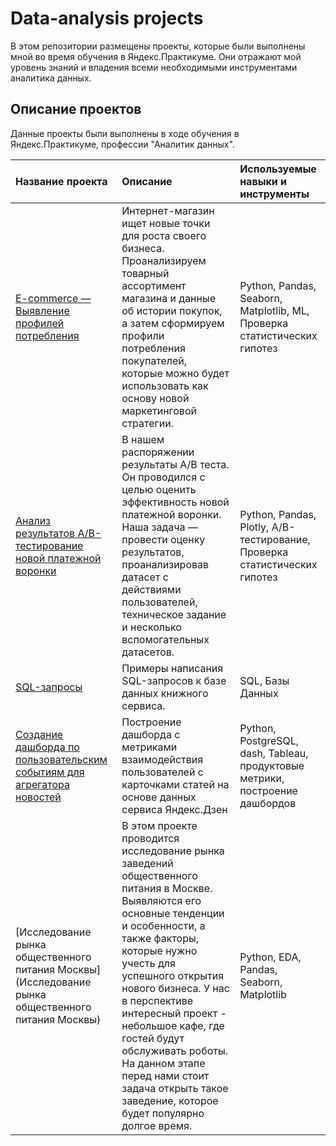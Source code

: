 # Data-analysis projects
В этом репозитории размещены проекты, которые были выполнены мной во время обучения в Яндекс.Практикуме. Они отражают мой уровень знаний и владения всеми необходимыми инструментами аналитика данных.

## Описание проектов

Данные проекты были выполнены в ходе обучения в Яндекс.Практикуме, профессии "Аналитик данных".

| Название проекта | Описание | Используемые навыки и инструменты | 
| :---------------------- | :---------------------- | :---------------------- |
| [E-commerce — Выявление профилей потребления](e-commerce) | Интернет-магазин ищет новые точки для роста своего бизнеса. Проанализируем товарный ассортимент магазина и данные об истории покупок, а затем сформируем профили потребления покупателей, которые можно будет использовать как основу новой маркетинговой стратегии. | Python, Pandas, Seaborn, Matplotlib, ML, Проверка статистических гипотез |
[Анализ результатов A/B-тестирование новой платежной воронки](AB-test) | В нашем распоряжении результаты A/B теста. Он проводился с целью оценить эффективность новой платежной воронки. Наша задача — провести оценку результатов, проанализировав датасет с действиями пользователей, техническое задание и несколько вспомогательных датасетов. | Python, Pandas, Plotly, A/B-тестирование, Проверка статистических гипотез |
[SQL-запросы](SQL-запросы) | Примеры написания SQL-запросов к базе данных книжного сервиса. | SQL, Базы Данных |
[Создание дашборда по пользовательским событиям для агрегатора новостей](BI-Analytics) | Построение дашборда с метриками взаимодействия пользователей с карточками статей на основе данных сервиса Яндекс.Дзен | Python, PostgreSQL, dash, Tableau, продуктовые метрики, построение дашбордов |
[Исследование рынка общественного питания Москвы](Исследование рынка общественного питания Москвы) | В этом проекте проводится исследование рынка заведений общественного питания в Москве. Выявляются его основные тенденции и особенности, а также факторы, которые нужно учесть для успешного открытия нового бизнеса. У нас в перспективе интересный проект - небольшое кафе, где гостей будут обслуживать роботы. На данном этапе перед нами стоит задача открыть такое заведение, которое будет популярно долгое время.  | Python, EDA, Pandas, Seaborn, Matplotlib |



